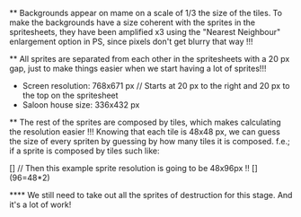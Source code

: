 ** Backgrounds appear on mame on a scale of 1/3 the size of the tiles.
To make the backgrounds have a size coherent with the sprites in the 
spritesheets, they have been amplified x3 using the "Nearest Neighbour"
enlargement option in PS, since pixels don't get blurry that way !!!


** All sprites are separated from each other in the spritesheets
with a 20 px gap, just to make things easier when we start having 
a lot of sprites!!!

- Screen resolution: 768x671 px // Starts at 20 px to the right and 
				    20 px to the top on the spritesheet
- Saloon house size: 336x432 px  

** The rest of the sprites are composed by tiles, which makes calculating
the resolution easier !!! Knowing that each tile is 48x48 px, we can 
guess the size of every spriten by guessing by how many tiles it is 
composed. f.e.; if a sprite is composed by tiles such like:

 []	// Then this example sprite resolution is going to be 48x96px !! 
 []						                (96=48*2)

**** We still need to take out all the sprites of destruction for 
this stage. And it's a lot of work! 


